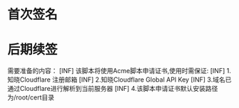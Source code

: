 # 首次签名

# 后期续签

需要准备的内容：
[INF] 该脚本将使用Acme脚本申请证书,使用时需保证:
[INF] 1.知晓Cloudflare 注册邮箱
[INF] 2.知晓Cloudflare Global API Key
[INF] 3.域名已通过Cloudflare进行解析到当前服务器
[INF] 4.该脚本申请证书默认安装路径为/root/cert目录